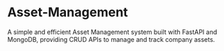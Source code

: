 # Asset-Management
A simple and efficient Asset Management system built with FastAPI and MongoDB, providing CRUD APIs to manage and track company assets.
